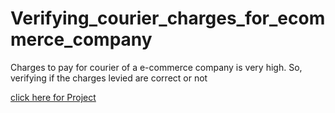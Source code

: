 # Verifying_courier_charges_for_ecommerce_company
Charges to pay for courier of a e-commerce company is very high. So, verifying if the charges levied are correct or not

[click here for Project](https://github.com/Kedar3312/Verifying_courier_charges_for_ecommerce_company/blob/main/Verifying_courier_charges_for_ecommerce_company.ipynb)
